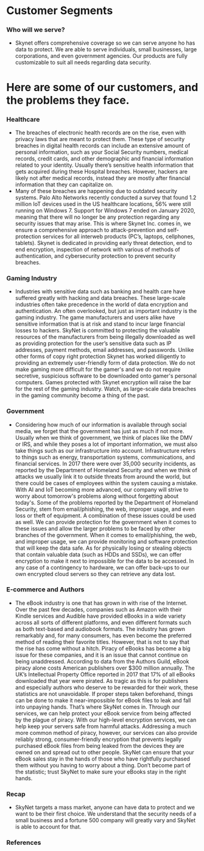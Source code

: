 # Customer Segments

### Who will we serve?
- Skynet offers comprehensive coverage so we can serve anyone ho has data to protect. We are able to serve individuals, small businesses, large corporations, and even government agencies. Our products are fully customizable to suit all needs regarding data security.

# Here are some of our customers, and the problems they face. 

### Healthcare
- The breaches of electronic health records are on the rise, even with privacy laws that are meant to protect them. These type of security breaches in digital health records can include an extensive amount of personal information, such as your Social Security numbers, medical records, credit cards, and other demographic and financial information related to your identity. Usually there’s sensitive health information that gets acquired during these Hospital breaches. However, hackers are likely not after medical records, instead they are mostly after financial information that they can capitalize on. 
- Many of these breaches are happening due to outdated security systems. Palo Alto Networks recently conducted a survey that found 1.2 million IoT devices used in the US healthcare locations, 56% were still running on Windows 7. Support for Windows 7 ended on January 2020, meaning that there will no longer be any protection regarding any security issues that may arise. This is where Skynet Inc. comes in, we ensure a comprehensive approach to attack-prevention and self-protection services for all interweb products (PC’s, laptops, cellphones, tablets). Skynet is dedicated in providing early threat detection, end to end encryption, inspection of network with various of methods of authentication, and cybersecurity protection to prevent security breaches.

### Gaming Industry
- Industries with sensitive data such as banking and health care have suffered greatly with hacking and data breaches. These large-scale industries often take precedence in the world of data encryption and authentication. An often overlooked, but just as important industry is the gaming industry. The game manufacturers and users alike have sensitive information that is at risk and stand to incur large financial losses to hackers. SkyNet is committed to protecting the valuable resources of the manufacturers from being illegally downloaded as well as providing protection for the user’s sensitive data such as IP addresses, payment methods, email addresses, and passwords. Unlike other forms of copy right protection Skynet has worked diligently to providing an extremely user-friendly form of data protection. We do not make gaming more difficult for the gamer's and we do not require secretive, suspicious software to be downloaded onto gamer's personal computers. Games protected with Skynet encryption will raise the bar for the rest of the gaming industry. Watch, as large-scale data breaches in the gaming community become a thing of the past.

### Government
- Considering how much of our information is available through social media, we forget that the government has just as much if not more. Usually when we think of government, we think of places like the DMV or IRS, and while they poses a lot of important information, we must also take things such as our infrastructure into account. Infrastructure refers to things such as energy, transportation systems, communications, and financial services. In 2017 there were over 35,000 security incidents, as reported by the Department of Homeland Security and when we think of attacks we usually link it to outside threats from around the world, but there could be cases of employees within the system causing a mistake. With AI and IoT becoming more advanced, our company will strive to worry about tomorrow's problems along without forgetting about today's.
Some of the problems reported by the Department of Homeland Security, stem from email/phishing, the web, improper usage, and even loss or theft of equipment. A combination of these issues could  be used as well. We can provide protection for the government when it comes to these issues and allow the larger problems to be faced by other branches of the government. When it comes to email/phishing, the web, and improper usage, we can provide monitoring and software protection that will keep the data safe. As for physically losing or stealing objects that contain valuable data (such as HDDs and SSDs), we can offer encryption to make it next to impossible for the data to be accessed. In any case of a contingency to hardware, we can offer back-ups to our own encrypted cloud servers so they can retrieve any data lost.

### E-commerce and Authors
- The eBook industry is one that has grown in with rise of the Internet. Over the past few decades, companies such as Amazon with their Kindle services and Audible have provided eBooks in a wide variety across all sorts of different platforms, and even different formats such as both text-based and audiobook formats. The industry has grown remarkably and, for many consumers, has even become the preferred method of reading their favorite titles. However, that is not to say that the rise has come without a hitch. Piracy of eBooks has become a big issue for these companies, and it is an issue that cannot continue on being unaddressed. According to data from the Authors Guild, eBook piracy alone costs American publishers over $300 million annually. The UK’s Intellectual Property Office reported in 2017 that 17% of all eBooks downloaded that year were pirated. As tragic as this is for publishers and especially authors who deserve to be rewarded for their work, these statistics are not unavoidable. If proper steps taken beforehand, things can be done to make it near-impossible for eBook files to leak and fall into unpaying hands. That’s where SkyNet comes in. Through our services, we can help protect your eBook service from being affected by the plague of piracy. With our high-level encryption services, we can help keep your servers safe from harmful attacks. Addressing a much more common method of piracy, however, our services can also provide reliably strong, consumer-friendly encryption that prevents legally purchased eBook files from being leaked from the devices they are owned on and spread out to other people. SkyNet can ensure that your eBook sales stay in the hands of those who have rightfully purchased them without you having to worry about a thing. Don’t become part of the statistic; trust SkyNet to make sure your eBooks stay in the right hands.

### Recap
- SkyNet targets a mass market, anyone can have data to protect and we want to be their first choice. We understand that the security needs of a small business and a fortune 500 company will greatly vary and SkyNet is able to account for that. 

### References

